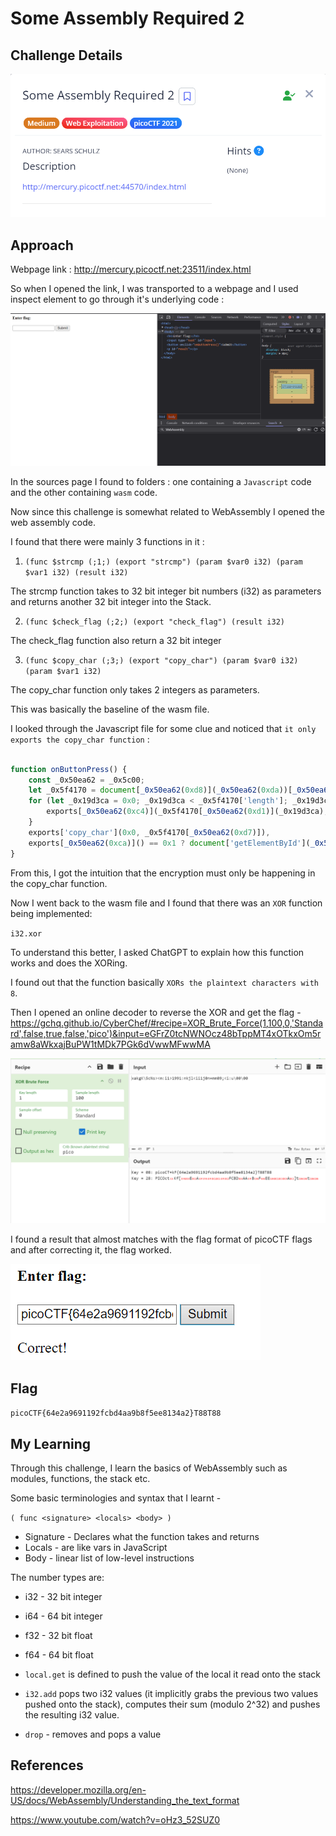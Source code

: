 # Some Assembly Required 2

## Challenge Details

![Error in loading image](./Images/SomeAssemblyRequired2.png)

## Approach

Webpage link : http://mercury.picoctf.net:23511/index.html

So when I opened the link, I was transported to a webpage and I used inspect element to go through it's underlying code :

![Error in loading image](./Images/SomeAssemblyRequired2(1).png)

In the sources page I found to folders : one containing a `Javascript` code and the other containing `wasm` code.

Now since this challenge is somewhat related to WebAssembly I opened the web assembly code.

I found that there were mainly 3 functions in it :

1. `(func $strcmp (;1;) (export "strcmp") (param $var0 i32) (param $var1 i32) (result i32)`

The strcmp function takes to 32 bit integer bit numbers (i32) as parameters and returns another 32 bit integer into the Stack.

2. `(func $check_flag (;2;) (export "check_flag") (result i32)`

The check_flag function also return a 32 bit integer

3. `(func $copy_char (;3;) (export "copy_char") (param $var0 i32) (param $var1 i32)`

The copy_char function only takes 2 integers as parameters.



This was basically the baseline of the wasm file.

I looked through the Javascript file for some clue and noticed that `it only exports the copy_char function` :

``` js

function onButtonPress() {
    const _0x50ea62 = _0x5c00;
    let _0x5f4170 = document[_0x50ea62(0xd8)](_0x50ea62(0xda))[_0x50ea62(0xc5)];
    for (let _0x19d3ca = 0x0; _0x19d3ca < _0x5f4170['length']; _0x19d3ca++) {
        exports[_0x50ea62(0xc4)](_0x5f4170[_0x50ea62(0xd1)](_0x19d3ca), _0x19d3ca);
    }
    exports['copy_char'](0x0, _0x5f4170[_0x50ea62(0xd7)]),
    exports[_0x50ea62(0xca)]() == 0x1 ? document['getElementById'](_0x50ea62(0xd3))[_0x50ea62(0xd0)] = _0x50ea62(0xce) : document[_0x50ea62(0xd8)](_0x50ea62(0xd3))['innerHTML'] = _0x50ea62(0xd5);
}

```
From this, I got the intuition that the encryption must only be happening in the copy_char function.

Now I went back to the wasm file and I found that there was an `XOR` function being implemented:

`i32.xor`

To understand this better, I asked ChatGPT to explain how this function works and does the XORing.

I found out that the function basically `XORs the plaintext characters with 8`.

Then I opened an online decoder to reverse the XOR and get the flag - https://gchq.github.io/CyberChef/#recipe=XOR_Brute_Force(1,100,0,'Standard',false,true,false,'pico')&input=eGFrZ0tcNWNOcz48bTppMT4xOTkxOm5ramw8aWkxajBuPW1tMDk7PGk6dVwwMFwwMA

![Error in loading image](./Images/SomeAssemblyRequired2(2).png)

I found a result that almost matches with the flag format of picoCTF flags and after correcting it, the flag worked.

![Error in loading image](./Images/SomeAssemblyRequired2(3).png)

## Flag

`picoCTF{64e2a9691192fcbd4aa9b8f5ee8134a2}T88T88`

## My Learning

Through this challenge, I learn the basics of WebAssembly such as modules, functions, the stack etc.

Some basic terminologies and syntax that I learnt -

`( func <signature> <locals> <body> )`
 
- Signature - Declares what the function takes and returns 
- Locals - are like vars in JavaScript
- Body - linear list of low-level instructions


The number types are:
- i32 - 32 bit integer
- i64 - 64 bit integer
- f32 - 32 bit float
- f64 - 64 bit float

- `local.get` is defined to push the value of the local it read onto the stack
- `i32.add` pops two i32 values (it implicitly grabs the previous two values pushed onto the stack), computes their sum (modulo 2^32) and pushes the resulting i32 value.
- `drop` - removes and pops a value

## References

https://developer.mozilla.org/en-US/docs/WebAssembly/Understanding_the_text_format

https://www.youtube.com/watch?v=oHz3_52SUZ0

